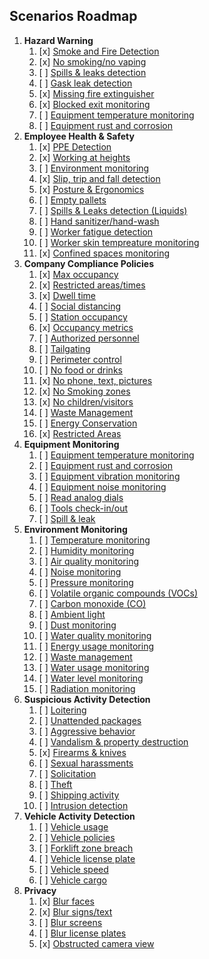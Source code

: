 
## Scenarios Roadmap

1. **Hazard Warning**
    1. [x] [Smoke and Fire Detection](scenarios/smoke-and-fire-detection.md)
    1. [x] [No smoking/no vaping](scenarios/no-smoking.md)
    1. [ ] [Spills & leaks detection](scenarios/spills-and-leaks-hazard.md)
    1. [ ] [Gask leak detection](scenarios/gas-leaks-detection.md)
    1. [x] [Missing fire extinguisher](scenarios/missing-fire-extinguisher.md)
    1. [x] [Blocked exit monitoring](scenarios/blocked-exit.md)
    1. [ ] [Equipment temperature monitoring](scenarios/equipment-temperature.md)
    1. [ ] [Equipment rust and corrosion](scenarios/rust-and-corrosion.md)
2. **Employee Health & Safety**
    1. [x] [PPE Detection](scenarios/ppe-detection.md)
    2. [x] [Working at heights](scenarios/working-at-heights.md)
    3. [ ] [Environment monitoring](scenarios/environment-monitoring.md)
    4. [x] [Slip, trip and fall detection](scenarios/fall-and-accident-detection.md)
    5. [x] [Posture & Ergonomics](scenarios/ergonomics.md)
    6. [ ] [Empty pallets](scenarios/empty-pallets.md)
    7. [ ] [Spills & Leaks detection (Liquids)](scenarios/spills-and-leaks.md)
    8. [ ] [Hand sanitizer/hand-wash](scenarios/hand-wash.md)
    9. [ ] [Worker fatigue detection](scenarios/worker-fatigue-detection.md)
    10. [ ] [Worker skin tempreature monitoring](scenarios/skin-temperature.md)
    11. [x] [Confined spaces monitoring](scenarios/confined-spaces-monitoring.md)
3. **Company Compliance Policies**
    1. [x] [Max occupancy](scenarios/max-occupancy-count.md)
    2. [x] [Restricted areas/times](scenarios/exclusion-zones.md)
    3. [x] [Dwell time](scenarios/confined-spaces-monitoring.md)
    4. [ ] [Social distancing](scenarios/social-distance.md)
    5. [ ] [Station occupancy](scenarios/station-occupancy.md)
    6. [x] [Occupancy metrics](scenarios/occupancy-metrics.md)
    7. [ ] [Authorized personnel](scenarios/authorized-personnel.md)
    8. [ ] [Tailgating](scenarios/unauthorized-entry.md)
    9. [ ] [Perimeter control](scenarios/perimeter-control.md)
    10. [ ] [No food or drinks](scenarios/no-food-or-drinks.md)
    11. [x] [No phone, text, pictures](scenarios/no-phone-usage.md)
    12. [x] [No Smoking zones](scenarios/no-smoking.md)
    13. [x] [No children/visitors](scenarios/authorized-personnel.md)
    14. [ ] [Waste Management](scenarios/environment-waste-management.md)
    15. [ ] [Energy Conservation](scenarios/energy-conservation.md)
    16. [x] [Restricted Areas](scenarios/restricted-areas.md)
4. **Equipment Monitoring**
    1. [ ] [Equipment temperature monitoring](scenarios/equipment-temperature.md)
    2. [ ] [Equipment rust and corrosion](scenarios/rust-and-corrosion.md)
    3. [ ] [Equipment vibration monitoring](scenarios/equipment-vibration.md)
    4. [ ] [Equipment noise monitoring](scenarios/equipment-noise.md)
    5. [ ] [Read analog dials](scenarios/analog-dials.md)
    6. [ ] [Tools check-in/out](scenarios/tools-check-in-out.md)
    7. [ ] [Spill & leak](scenarios/equipment-spills-and-leaks.md)
5. **Environment Monitoring**
    1. [ ] [Temperature monitoring](scenarios/environment-temperature.md)
    1. [ ] [Humidity monitoring](scenarios/environment-humidity.md)
    1. [ ] [Air quality monitoring](scenarios/air-quality.md)
    1. [ ] [Noise monitoring](scenarios/noise-level-monitoring.md)
    1. [ ] [Pressure monitoring](scenarios/environment-pressure.md)
    1. [ ] [Volatile organic compounds (VOCs)](scenarios/environment-voc.md)
    1. [ ] [Carbon monoxide (CO)](scenarios/environment-co.md)
    1. [ ] [Ambient light](scenarios/light-sensor-monitoring.md)
    1. [ ] [Dust monitoring](scenarios/environment-dust.md)
    1. [ ] [Water quality monitoring](scenarios/environment-water-quality.md)
    1. [ ] [Energy usage monitoring](scenarios/environment-energy-usage.md)
    1. [ ] [Waste management](scenarios/environment-waste-management.md)
    1. [ ] [Water usage monitoring](scenarios/environment-water-usage.md)
    1. [ ] [Water level monitoring](scenarios/environment-water-level.md)
    1. [ ] [Radiation monitoring](scenarios/environment-radiation.md)
6. **Suspicious Activity Detection**
    1. [ ] [Loitering](scenarios/loitering.md)
    1. [ ] [Unattended packages](scenarios/unattended-package.md)
    1. [ ] [Aggressive behavior](scenarios/aggressive-behavior.md)
    1. [ ] [Vandalism & property destruction](scenarios/vandalism.md)
    1. [x] [Firearms & knives](scenarios/firearms-and-knives.md)
    1. [ ] [Sexual harassments](scenarios/sexual-harassment.md)
    1. [ ] [Solicitation](scenarios/solicitation.md)
    1. [ ] [Theft](scenarios/theft.md)
    1. [ ] [Shipping activity](scenarios/shipping-activity.md)
    1. [ ] [Intrusion detection](scenarios/intrusion-detection.md)
7. **Vehicle Activity Detection**
    1. [ ] [Vehicle usage](scenarios/vehicle-usage.md)
    2. [ ] [Vehicle policies](scenarios/vehicle-policies.md)
    3. [ ] [Forklift zone breach](scenarios/forklift-zone-breach.md)
    4. [ ] [Vehicle license plate](scenarios/vehicle-license-plate.md)
    5. [ ] [Vehicle speed](scenarios/vehicle-speed.md)
    6. [ ] [Vehicle cargo](scenarios/vehicle-cargo.md)
8. **Privacy**
    1. [x] [Blur faces](privacy/blur-faces.md)
    2. [x] [Blur signs/text](privacy/blur-signs.md)
    3. [ ] [Blur screens](privacy/blur-screens.md)
    4. [ ] [Blur license plates](privacy/blur-license-plates.md)
    5. [x] [Obstructed camera view](privacy/obstructed-camera-view.md)

